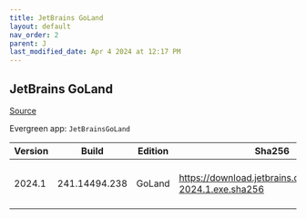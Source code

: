 ```yaml
---
title: JetBrains GoLand
layout: default
nav_order: 2
parent: J
last_modified_date: Apr 4 2024 at 12:17 PM
---
```


## JetBrains GoLand

[Source](https://www.jetbrains.com/dataspell)

Evergreen app: `JetBrainsGoLand`

| Version | Build         | Edition | Sha256                                                     | Date       | Size      | Type | URI                                                                                                        |
| ------- | ------------- | ------- | ---------------------------------------------------------- | ---------- | --------- | ---- | ---------------------------------------------------------------------------------------------------------- |
| 2024.1  | 241.14494.238 | GoLand  | https://download.jetbrains.com/go/goland-2024.1.exe.sha256 | 04/04/2024 | 676105704 | exe  | [https://download.jetbrains.com/go/goland-2024.1.exe](https://download.jetbrains.com/go/goland-2024.1.exe) |
